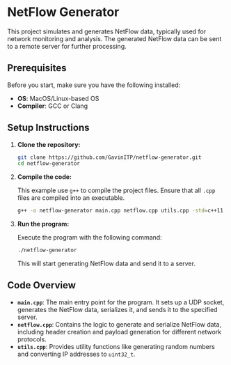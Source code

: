 # NetFlow Generator

This project simulates and generates NetFlow data, typically used for network monitoring and analysis. The generated NetFlow data can be sent to a remote server for further processing.

## Prerequisites

Before you start, make sure you have the following installed:

- **OS**: MacOS/Linux-based OS
- **Compiler**: GCC or Clang

## Setup Instructions

1. **Clone the repository:**

   ```bash
   git clone https://github.com/GavinITP/netflow-generator.git
   cd netflow-generator
   ```

2. **Compile the code:**

   This example use `g++` to compile the project files. Ensure that all `.cpp` files are compiled into an executable.

   ```bash
   g++ -o netflow-generator main.cpp netflow.cpp utils.cpp -std=c++11
   ```

3. **Run the program:**

   Execute the program with the following command:

   ```bash
   ./netflow-generator
   ```

   This will start generating NetFlow data and send it to a server.

## Code Overview

- **`main.cpp`**: The main entry point for the program. It sets up a UDP socket, generates the NetFlow data, serializes it, and sends it to the specified server.
- **`netflow.cpp`**: Contains the logic to generate and serialize NetFlow data, including header creation and payload generation for different network protocols.
- **`utils.cpp`**: Provides utility functions like generating random numbers and converting IP addresses to `uint32_t`.
